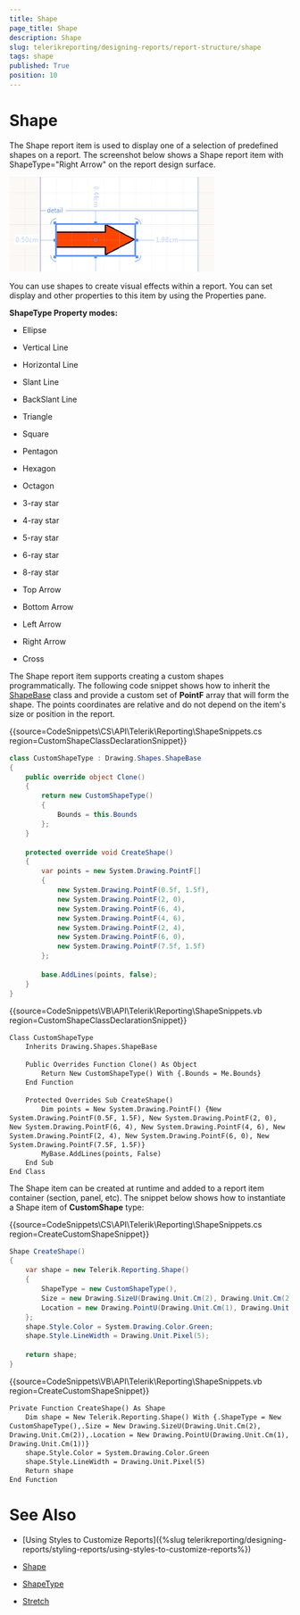 ```yaml
---
title: Shape
page_title: Shape 
description: Shape
slug: telerikreporting/designing-reports/report-structure/shape
tags: shape
published: True
position: 10
---
```


# Shape

The Shape report item is used to display one of a selection of predefined shapes on a report. The screenshot below shows a Shape report item with ShapeType="Right Arrow" on the report design surface. 

  ![](images/Shape.png)

You can use shapes to create visual effects within a report. You can set display and other properties to this item by using the Properties pane. 

__ShapeType Property modes:__ 

* Ellipse           

* Vertical Line           

* Horizontal Line           

* Slant Line           

* BackSlant Line           

* Triangle           

* Square           

* Pentagon           

* Hexagon           

* Octagon           

* 3-ray star           

* 4-ray star           

* 5-ray star           

* 6-ray star           

* 8-ray star           

* Top Arrow           

* Bottom Arrow           

* Left Arrow           

* Right Arrow           

* Cross           

The Shape report item supports creating a custom shapes programmatically. The following code snippet shows how to inherit the [ShapeBase](/reporting/api/Telerik.Reporting.Drawing.Shapes.ShapeBase)  class and provide a custom set of __PointF__ array that will form the shape. The points coordinates are relative and do not depend on the item's size or position in the report. 

{{source=CodeSnippets\CS\API\Telerik\Reporting\ShapeSnippets.cs region=CustomShapeClassDeclarationSnippet}}
````c#
class CustomShapeType : Drawing.Shapes.ShapeBase
{
    public override object Clone()
    {
        return new CustomShapeType()
        {
            Bounds = this.Bounds
        };
    }

    protected override void CreateShape()
    {
        var points = new System.Drawing.PointF[]
        {
            new System.Drawing.PointF(0.5f, 1.5f),
            new System.Drawing.PointF(2, 0),
            new System.Drawing.PointF(6, 4),
            new System.Drawing.PointF(4, 6),
            new System.Drawing.PointF(2, 4),
            new System.Drawing.PointF(6, 0),
            new System.Drawing.PointF(7.5f, 1.5f)
        };

        base.AddLines(points, false);
    }
}
````
{{source=CodeSnippets\VB\API\Telerik\Reporting\ShapeSnippets.vb region=CustomShapeClassDeclarationSnippet}}
````vb.net
Class CustomShapeType
    Inherits Drawing.Shapes.ShapeBase

    Public Overrides Function Clone() As Object
        Return New CustomShapeType() With {.Bounds = Me.Bounds}
    End Function

    Protected Overrides Sub CreateShape()
        Dim points = New System.Drawing.PointF() {New System.Drawing.PointF(0.5F, 1.5F), New System.Drawing.PointF(2, 0), New System.Drawing.PointF(6, 4), New System.Drawing.PointF(4, 6), New System.Drawing.PointF(2, 4), New System.Drawing.PointF(6, 0), New System.Drawing.PointF(7.5F, 1.5F)}
        MyBase.AddLines(points, False)
    End Sub
End Class
````

The Shape item can be created at runtime and added to a report item container (section, panel, etc). The snippet below shows how to instantiate a Shape item of __CustomShape__ type: 

{{source=CodeSnippets\CS\API\Telerik\Reporting\ShapeSnippets.cs region=CreateCustomShapeSnippet}}
````c#
Shape CreateShape()
{
    var shape = new Telerik.Reporting.Shape()
    {
        ShapeType = new CustomShapeType(),
        Size = new Drawing.SizeU(Drawing.Unit.Cm(2), Drawing.Unit.Cm(2)),
        Location = new Drawing.PointU(Drawing.Unit.Cm(1), Drawing.Unit.Cm(1)),
    };
    shape.Style.Color = System.Drawing.Color.Green;
    shape.Style.LineWidth = Drawing.Unit.Pixel(5);

    return shape;
}
````
{{source=CodeSnippets\VB\API\Telerik\Reporting\ShapeSnippets.vb region=CreateCustomShapeSnippet}}
````vb.net
Private Function CreateShape() As Shape
    Dim shape = New Telerik.Reporting.Shape() With {.ShapeType = New CustomShapeType(),.Size = New Drawing.SizeU(Drawing.Unit.Cm(2), Drawing.Unit.Cm(2)),.Location = New Drawing.PointU(Drawing.Unit.Cm(1), Drawing.Unit.Cm(1))}
    shape.Style.Color = System.Drawing.Color.Green
    shape.Style.LineWidth = Drawing.Unit.Pixel(5)
    Return shape
End Function
````


# See Also

* [Using Styles to Customize Reports]({%slug telerikreporting/designing-reports/styling-reports/using-styles-to-customize-reports%}) 

* [Shape](/reporting/api/Telerik.Reporting.Shape)  

* [ShapeType](/reporting/api/Telerik.Reporting.Shape#Telerik_Reporting_Shape_ShapeType)  

* [Stretch](/reporting/api/Telerik.Reporting.Shape#Telerik_Reporting_Shape_Stretch)
